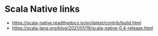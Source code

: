 # Scala Native links

- <https://scala-native.readthedocs.io/en/latest/contrib/build.html>
- <https://scala-lang.org/blog/2021/01/19/scala-native-0.4-release.html>
